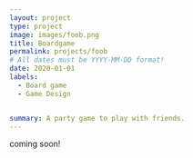 ```yaml
---
layout: project
type: project
image: images/foob.png
title: Boardgame
permalink: projects/foob
# All dates must be YYYY-MM-DD format!
date: 2020-01-01
labels:
  - Board game
  - Game Design


summary: A party game to play with friends.
---
```




coming soon! 


